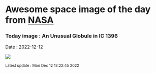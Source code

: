 
# Awesome space image of the day from [NASA](https://api.nasa.gov/)

### Today image : An Unusual Globule in IC 1396
Date : 2022-12-12

![](https://apod.nasa.gov/apod/image/2212/IC1396_Miller_960.jpg)

<small>Latest update : Mon Dec 12 13:22:45 2022</small>
        